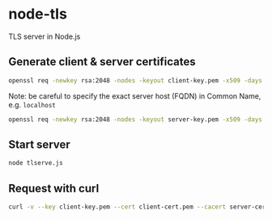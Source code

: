 # node-tls
TLS server in Node.js

## Generate client & server certificates

```sh
openssl req -newkey rsa:2048 -nodes -keyout client-key.pem -x509 -days 365 -out client-cert.pem
```

Note: be careful to specify the exact server host (FQDN) in Common Name, e.g. `localhost`
```sh
openssl req -newkey rsa:2048 -nodes -keyout server-key.pem -x509 -days 365 -out server-cert.pem
```

## Start server
```sh
node tlserve.js
```

## Request with curl

```sh
curl -v --key client-key.pem --cert client-cert.pem --cacert server-cert.pem https://localhost:8000
```
